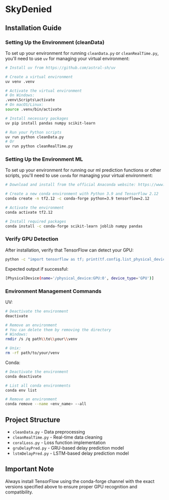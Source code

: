 # SkyDenied

## Installation Guide

### Setting Up the Environment (cleanData)

To set up your environment for running `cleanData.py` or `cleanRealTime.py`, you'll need to use `uv` for managing your virtual environment:

```bash
# Install uv from https://github.com/astral-sh/uv

# Create a virtual environment
uv venv .venv

# Activate the virtual environment
# On Windows:
.venv\Scripts\activate
# On macOS/Linux:
source .venv/bin/activate

# Install necessary packages
uv pip install pandas numpy scikit-learn

# Run your Python scripts
uv run python cleanData.py
# Or
uv run python cleanRealTime.py
```

### Setting Up the Environment ML

To set up your environment for running our ml prediction functions or other scripts, you'll need to use `conda` for managing your virtual environment:

```bash
# Download and install from the official Anaconda website: https://www.anaconda.com/products/distribution

# Create a new conda environment with Python 3.9 and TensorFlow 2.12
conda create -n tf2.12 -c conda-forge python=3.9 tensorflow=2.12

# Activate the environment
conda activate tf2.12

# Install required packages
conda install -c conda-forge scikit-learn joblib numpy pandas
```

### Verify GPU Detection

After installation, verify that TensorFlow can detect your GPU:

```bash
python -c "import tensorflow as tf; print(tf.config.list_physical_devices('GPU'))"
```

Expected output if successful:

```bash
[PhysicalDevice(name='/physical_device:GPU:0', device_type='GPU')]
```

### Environment Management Commands

UV:

```bash
# Deactivate the environment
deactivate

# Remove an environment
# You can delete them by removing the directory
# Windows:
rmdir /s /q path\\to\\your\\venv

# Unix:
rm -rf path/to/your/venv
```

Conda:

```bash
# Deactivate the environment
conda deactivate

# List all conda environments
conda env list

# Remove an environment
conda remove --name <env_name> --all
```

## Project Structure

- `cleanData.py` - Data preprocessing
- `cleanRealTime.py` - Real-time data cleaning
- `coralLoss.py` - Loss function implementation
- `gruDelayPred.py` - GRU-based delay prediction model
- `lstmDelayPred.py` - LSTM-based delay prediction model

## Important Note

Always install TensorFlow using the conda-forge channel with the exact versions specified above to ensure proper GPU recognition and compatibility.